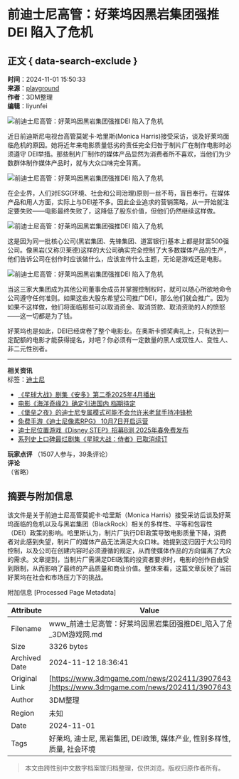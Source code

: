 # 前迪士尼高管：好莱坞因黑岩集团强推DEI 陷入了危机

## 正文 { data-search-exclude }


**时间**：2024-11-01 15:50:33  
**来源**：[playground](https://www.3dmgame.com)  
**作者**：3DM整理  
**编辑**：liyunfei  

![前迪士尼高管：好莱坞因黑岩集团强推DEI 陷入了危机](https://img.3dmgame.com/uploads/images/news/20241101/1730444417_599726.jpg)  

近日前迪斯尼电视台高管莫妮卡·哈里斯(Monica Harris)接受采访，谈及好莱坞面临危机的原因。她将近年来电影质量低劣的责任完全归咎于制片厂在制作电影时必须遵守 DEI举措。那些制片厂制作的媒体产品显然为消费者所不喜欢，当他们为少数群体制作媒体产品时，就与大众口味完全背离。

![前迪士尼高管：好莱坞因黑岩集团强推DEI 陷入了危机](https://fc.3dmgame.com/uploads/174/img/1726719798_710391.jpg)

在企业界，人们对ESG(环境、社会和公司治理)原则一丝不苟，盲目奉行。在媒体产品和用人方面，实际上与DEI差不多。因此企业追求的营销策略，从一开始就注定要失败——电影最终失败了，这降低了股东价值，但他们仍然继续这样做。

![前迪士尼高管：好莱坞因黑岩集团强推DEI 陷入了危机](https://img.3dmgame.com/uploads/images/news/20241101/1730444417_283406.jpg)

这是因为同一批核心公司(黑岩集团、先锋集团、道富银行)基本上都是财富500强公司。像黑岩(又称贝莱德)这样的大公司确实完全控制了大多数媒体产品的生产，他们告诉公司在创作时应该做什么，应该宣传什么主题，无论是游戏还是电影。

![前迪士尼高管：好莱坞因黑岩集团强推DEI 陷入了危机](https://img.3dmgame.com/uploads/images/news/20241101/1730444417_158370.jpg)

当这三家大集团成为其他公司董事会成员并掌握控制权时，就可以随心所欲地命令公司遵守任何准则。如果这些大股东希望公司推广DEI，那么他们就会推广。因为如果不这样做，他们将面临那些可以取消资金、取消贷款、取消资助的人的愤怒——这一切都是为了钱。

好莱坞也是如此，DEI已经席卷了整个电影业。在奥斯卡颁奖典礼上，只有达到一定配额的电影才能获得提名，对吧？你必须有一定数量的黑人或双性人、变性人、非二元性别者。

---

**相关资讯**  
标签：[迪士尼](https://www.3dmgame.com/news/24447/)  

-   [《星球大战》剧集《安多》第二季2025年4月播出](https://www.3dmgame.com/news/202411/3908251.html)  
-   [电影《海洋奇缘2》确定引进国内 档期待定](https://www.3dmgame.com/news/202410/3905817.html)  
-   [《堡垒之夜》的迪士尼专属模式可能不会允许米老鼠手持冲锋枪](https://www.3dmgame.com/news/202410/3905728.html)  
-   [免费手游《迪士尼像素RPG》 10月7日开启运营](https://www.3dmgame.com/news/202409/3904336.html)  
-   [迪士尼位置游戏《Disney STEP》招募B测 2025年春免费发布](https://www.3dmgame.com/news/202408/3902761.html)  
-   [系列史上口碑最烂剧集《星球大战：侍者》已取消续订](https://www.3dmgame.com/news/202408/3902242.html)

**玩家点评** （1507人参与，39条评论）  
**评论**  
（省略）

## 摘要与附加信息

<!-- tcd_abstract -->
该文件是关于前迪士尼高管莫妮卡·哈里斯（Monica Harris）接受采访后谈及好莱坞面临的危机以及与黑岩集团（BlackRock）相关的多样性、平等和包容性（DEI）政策的影响。哈里斯认为，制片厂执行DEI政策导致电影质量下降，消费者对此感到失望，制片厂的媒体产品无法满足大众口味。她提到这归因于大公司的控制，以及公司在创建内容时必须遵循的规定，从而使媒体作品的方向偏离了大众的需求。文章提到，当制片厂需满足DEI政策的投资者要求时，电影的创作自由受到限制，从而影响了最终的产品质量和商业价值。整体来看，这篇文章反映了当前好莱坞在社会和市场压力下的挑战。
<!-- tcd_abstract_end -->

附加信息 [Processed Page Metadata]

| Attribute       | Value                                  |
|-----------------|----------------------------------------|
| Filename        | www_前迪士尼高管：好莱坞因黑岩集团强推DEI_陷入了危机_-_3DM游戏网.md                             |
| Size            | 3326 bytes                           |
| Archived Date   | 2024-11-12 18:36:41                             |
| Original Link   | [https://www.3dmgame.com/news/202411/3907643.html](https://www.3dmgame.com/news/202411/3907643.html)                       |
| Author          | 3DM整理                               |
| Region          | 未知                               |
| Date            | 2024-11-01                                 |
| Tags            | 好莱坞, 迪士尼, 黑岩集团, DEI政策, 媒体产业, 性别多样性, 电影质量, 社会环境                                 |
>
> 本文由跨性别中文数字档案馆归档整理，仅供浏览。版权归原作者所有。
>